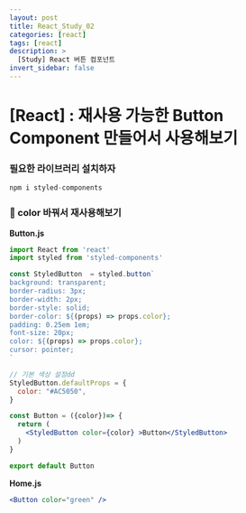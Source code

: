 ```yaml
---
layout: post
title: React_Study_02
categories: [react]
tags: [react]
description: >
  [Study] React 버튼 컴포넌트
invert_sidebar: false
---
```

# [React] : 재사용 가능한 Button Component 만들어서 사용해보기

### 필요한 라이브러리 설치하자

```jsx
npm i styled-components
```

### 📜 color 바꿔서 재사용해보기

**Button.js**

```jsx
import React from 'react'
import styled from 'styled-components'

const StyledButton  = styled.button`
background: transparent;
border-radius: 3px;
border-width: 2px;
border-style: solid;
border-color: ${(props) => props.color};
padding: 0.25em 1em;
font-size: 20px;
color: ${(props) => props.color};
cursor: pointer;
`

// 기본 색상 설정dd
StyledButton.defaultProps = {
  color: "#AC5050",
}

const Button = ({color})=> {
  return (
    <StyledButton color={color} >Button</StyledButton>
  )
}

export default Button
```

**Home.js**

```jsx
<Button color="green" />
```